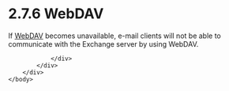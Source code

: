 <html dir="LTR" xmlns:mshelp="http://msdn.microsoft.com/mshelp" xmlns:ddue="http://ddue.schemas.microsoft.com/authoring/2003/5" xmlns:xlink="http://www.w3.org/1999/xlink" xmlns:tool="http://www.microsoft.com/tooltip">
    <head>
        <meta http-equiv="Content-Type" content="text/html; CHARSET=utf-8"></meta>
        <meta name="save" content="history"></meta>
        <title>2.7.6 WebDAV</title>
        <xml>
            <mshelp:toctitle title="2.7.6 WebDAV"></mshelp:toctitle>
            <mshelp:rltitle title="[MS-OXPROTO]: WebDAV"></mshelp:rltitle>
            <mshelp:keyword index="A" term="38529ca6-b0a8-447e-8d0a-779730206d5d"></mshelp:keyword>
            <mshelp:attr name="DCSext.ContentType" value="open specification"></mshelp:attr>
            <mshelp:attr name="AssetID" value="38529ca6-b0a8-447e-8d0a-779730206d5d"></mshelp:attr>
            <mshelp:attr name="TopicType" value="kbRef"></mshelp:attr>
            <mshelp:attr name="DCSext.Title" value="[MS-OXPROTO]: WebDAV" />
        </xml>
    </head>
    <body>
        <div id="header">
            <h1 class="heading">2.7.6 WebDAV</h1>
        </div>
        <div id="mainSection">
            <div id="mainBody">
                <div id="allHistory" class="saveHistory"></div>
                <div id="sectionSection0" class="section" name="collapseableSection">
                    

<p>If <a href="f888c37a-d994-4b91-96a5-e88cfbd66bd6.htm#gt_68024ef0-c00a-4ecf-8dba-42371b11bfeb">WebDAV</a>
becomes unavailable, e-mail clients will not be able to communicate with the
Exchange server by using WebDAV.</p>


                </div>
            </div>
        </div>
    </body>
</html>